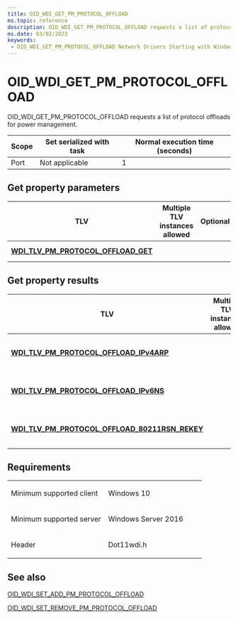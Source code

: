 ```yaml
---
title: OID_WDI_GET_PM_PROTOCOL_OFFLOAD
ms.topic: reference
description: OID_WDI_GET_PM_PROTOCOL_OFFLOAD requests a list of protocol offloads for power management.
ms.date: 03/02/2023
keywords:
 - OID_WDI_GET_PM_PROTOCOL_OFFLOAD Network Drivers Starting with Windows Vista
---
```


# OID\_WDI\_GET\_PM\_PROTOCOL\_OFFLOAD


OID\_WDI\_GET\_PM\_PROTOCOL\_OFFLOAD requests a list of protocol offloads for power management.

| Scope | Set serialized with task | Normal execution time (seconds) |
|-------|--------------------------|---------------------------------|
| Port  | Not applicable           | 1                               |

 

## Get property parameters


| TLV                                                                                  | Multiple TLV instances allowed | Optional | Description          |
|--------------------------------------------------------------------------------------|--------------------------------|----------|----------------------|
| [**WDI\_TLV\_PM\_PROTOCOL\_OFFLOAD\_GET**](./wdi-tlv-pm-protocol-offload-get.md) |                                |          | Protocol offload ID. |

 

## Get property results


| TLV                                                                                                         | Multiple TLV instances allowed | Optional | Description                            |
|-------------------------------------------------------------------------------------------------------------|--------------------------------|----------|----------------------------------------|
| [**WDI\_TLV\_PM\_PROTOCOL\_OFFLOAD\_IPv4ARP**](./wdi-tlv-pm-protocol-offload-ipv4arp.md)                |                                | X        | IPv4 ARP protocol offload parameters.  |
| [**WDI\_TLV\_PM\_PROTOCOL\_OFFLOAD\_IPv6NS**](./wdi-tlv-pm-protocol-offload-ipv6ns.md)                  |                                | X        | IPv6 NS protocol offload parameters.   |
| [**WDI\_TLV\_PM\_PROTOCOL\_OFFLOAD\_80211RSN\_REKEY**](./wdi-tlv-pm-protocol-offload-80211rsn-rekey.md) |                                | X        | RSN Rekey protocol offload parameters. |

 

## Requirements

<table>
<colgroup>
<col width="50%" />
<col width="50%" />
</colgroup>
<tbody>
<tr class="odd">
<td><p>Minimum supported client</p></td>
<td><p>Windows 10</p></td>
</tr>
<tr class="even">
<td><p>Minimum supported server</p></td>
<td><p>Windows Server 2016</p></td>
</tr>
<tr class="odd">
<td><p>Header</p></td>
<td>Dot11wdi.h</td>
</tr>
</tbody>
</table>

## See also


[OID\_WDI\_SET\_ADD\_PM\_PROTOCOL\_OFFLOAD](oid-wdi-set-add-pm-protocol-offload.md)

[OID\_WDI\_SET\_REMOVE\_PM\_PROTOCOL\_OFFLOAD](oid-wdi-set-remove-pm-protocol-offload.md)

 

